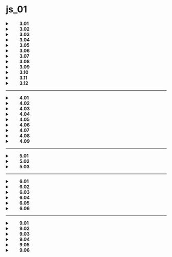 # js_01

<details>
  <summary>&emsp;&emsp;<b>3.01</b></summary>  
  
```txt
В программе заданы две переменные  
со строковым значением: word_1 и word_2.  
Воспользуйтесь конкатенацией и  
выведите строку со значениями  
word_1 и word_2, написанными через пробел.  
```  

```javascript
console.log(word_1+" "+word_2);  
```  

</details>

<details>
  <summary>&emsp;&emsp;<b>3.02</b></summary>  
  
```txt
В программе заданы две переменные  
name и last_name, которые хранят 
имя и фамилию соответственно. 
Посчитайте общую длину имени и фамилии 
и выведите ее в консоль. 
Обратите внимание: в имени и фамилии 
по бокам могут быть пробельные символы — 
их считать не надо.  
```  

```javascript
console.log(name.trim().length + last_name.trim().length); 
```

</details>  

<details>
  <summary>&emsp;&emsp;<b>3.03</b></summary>  
  
```txt
В программе задана переменная word  
со строковым значением.  
Выведите в консоль первую букву значения  
в верхнем регистре.  
```  

```javascript
console.log(word[0].toUpperCase()); 
```

</details>

<details>
  <summary>&emsp;&emsp;<b>3.04</b></summary>  
  
```txt
В программе задана переменная value,  
в которую записано дробное число.  
Выполните следующие операции:  

округлите значение переменной "вверх" до целого значения;  
округлите значение переменной "вниз" до целого значения;  
округлите значение переменной по правилам математики до целого значения;  
посчитайте сумму полученных выше значений и из результата возьмите корень квадратный;  
из результата возьмите целую часть числа и выведите в консоль.  
```  

```javascript
let threedotfour = Math.sqrt(Math.ceil(value) + Math.round(value) + Math.round(value))

console.log(Math.trunc(threedotfour)); 
```

</details>  

<details>
  <summary>&emsp;&emsp;<b>3.05</b></summary>  
  
```txt
В программе заданы две переменные a и b  
с числовыми значениями.  
Выведите в консоль произведение значений  
этих переменных, возведенное в квадрат.  
```  

```javascript
console.log((a * b)*(a * b));
or
console.log(Math.pow(a * b, 2));
```

</details>  

<details>
  <summary>&emsp;&emsp;<b>3.06</b></summary>  
  
```txt
В программе заданы две переменные a и b  
с числовыми значениями.  
Посчитайте длину гипотенузы в прямоугольном треугольнике,    
если значения a и b являются длинами катетов.  
Результат выведите в консоль.  
```  

```javascript
let c = (a**2 + b**2)**0.5;

console.log(c);
```

</details>  

<details>
  <summary>&emsp;&emsp;<b>3.07</b></summary>  
  
```txt
В программе задана переменная obj,  
в которую записан объект со свойствами name,  
last_name и age, в которых хранятся имя,  
фамилия и возраст пользователя соответственно.   
Сформируйте строку по примеру и выведите ее в консоль.   
Обратите внимание, что имя и фамилию  
требуется заключить в различные виды кавычек.
```  

```javascript
console.log(
  `Имя: "${obj.name}" Фамилия: '${obj.last_name}' Возраст: ${obj.age}`
);
```

</details>  

<details>
  <summary>&emsp;&emsp;<b>3.08</b></summary>  
  
```txt
В программе заданы три переменные name, last_name, age,  
в которых хранятся имя, фамилия и возраст пользователя  
соответственно.  
Сформируйте объект с ключами name, last_name, age  
и значениями из соответствующих переменных.  
Выведите этот объект в консоль.  
```  

```javascript
console.log({ name, last_name, age });
```

</details>  

<details>
  <summary>&emsp;&emsp;<b>3.09</b></summary>  
  
```txt
В программе задана переменная value.  
Выведите в консоль ее тип. Не забудьте,  
что функция typeof со значением аргумента null  
выдает неправильный результат.  
При значении null необходимо вывести "null".  
```  

```javascript
if (typeof value !== null && typeof value === 'object') {
  console.log('null');
} else {
  console.log(typeof value);
}
```

</details>  

<details>
  <summary>&emsp;&emsp;<b>3.10</b></summary>  
  
```txt
В программе объявлены две переменные num_1 и num_2,  
в которых записаны численные значение в строковом виде.  
Преобразуйте строки в числа и посчитайте их сумму.  
Результат выведите в консоль.   
```  

```javascript
console.log(Number(num_1) + Number(num_2));
```

</details>  

<details>
  <summary>&emsp;&emsp;<b>3.11</b></summary>  
  
```txt
В программе объявлена переменная size,  
в которой записано строковое значение.  
В строке size записано число и единицы измерения.  
Необходимо "достать" численное значение вывести в консоль.     
```  

```javascript
console.log(parseFloat(size));
```

</details>  

<details>
  <summary>&emsp;&emsp;<b>3.12</b></summary>  
  
```txt
В программе заданы три переменные a, b и c,  
в которых хранятся длина, ширина и высота  
прямоугольного параллелепипеда с указанием  
единиц измерения.  
Напишите программу, которая рассчитывает объем  
прямоугольного параллелепипеда и выводит результат  
в консоль без единиц измерения.   
```  

```javascript
console.log(parseFloat(a)*parseFloat(b)*parseFloat(c));
```

</details>  

---

<details>
  <summary>&emsp;&emsp;<b>4.01</b></summary>  
  
```txt
В программе задана переменная speed  
с числовым значением. Реализуйте программу,  
которая в зависимости от условия выполняет следующее действие:

если значение от 0 до 30 включительно, выведите строку Вы едете слишком медленно;
если значение от 31 до 70 включительно, выведите строку Вы едете с нормальной скоростью;
в ином случае выведите Вы едете слишком быстро, сбавьте скорость.
```  

```javascript
if (speed <= 30) {
  console.log('Вы едете слишком медленно');
} else if (speed > 31 && speed <= 70) {
  console.log('Вы едете с нормальной скоростью');
} else if (speed > 71) {
  console.log('Вы едете слишком быстро, сбавьте скорость');
}
```

</details>  
  
<details>
  <summary>&emsp;&emsp;<b>4.02</b></summary>  
  
```txt
В программе объявлена переменная price,  
в которой хранится строка со значением цены.  
Переведите значение переменной в число (parseInt)  
и в зависимости от полученного значения выполните  
следующее действие:

если записанное значение оказалось не числом,  
выведите в консоль сообщение 'Не число';
если число равно 0 или является отрицательным,  
выведите в консоль сообщение 'Число не корректное';
в ином случае выведите в консоль значение числа.
```  

```javascript
price = parseInt(price);
if (isNaN(price)) {
  console.log('Не число');
} else if (price <= 0) {
  console.log('Число не корректное');
} else {
  console.log(price);
}
```

</details>  
  
<details>
  <summary>&emsp;&emsp;<b>4.03</b></summary>  
  
```txt
В программе объявлены три переменные a, b и c,  
в которые записаны числовые значения.  
Определите максимальное значение и  
выведите его в консоль, но помните:  
методом max пользоваться нельзя
```  

```javascript
if (a > b && a > c ) {
console.log(a)
} else if (b > a && b > c) {
console.log(b)
} else if (c > a && c > b) {
console.log(c)
}
```

</details>  
  
<details>
  <summary>&emsp;&emsp;<b>4.04</b></summary>  
  
```txt
В программе объявлены две переменные — temp и weather.  
Объявите переменную activity и  
присвойте ей значение по следующему правилу:
если значение переменной temp больше либо равно 25,  
a переменная weather имеет значение "clear",  
тогда значение переменной activity должно быть "golf";
если значение переменной temp от 10 до 24,  
a переменная weather имеет значение "clear",  
тогда значение переменной activity должно быть "bowling";  
в ином случае значение переменной activity должно быть "hiking".  
```  

```javascript
let activity = '';

if (temp >= 25 && weather === "clear") {
activity = 'golf';
} else if  (temp  >= 10  &&  temp <= 24 && weather === "clear") {
activity = 'bowling';
} else  {
activity = 'hiking';
}
```

</details>  
  
<details>
  <summary>&emsp;&emsp;<b>4.05</b></summary>  
  
```txt
В программе определены две переменные  
со строковым значением word_1 и word_2.  
Допишите программу таким образом,  
чтобы в консоль выводилась строка наибольшей длины.
  
```  

```javascript
console.log( (word_1.length < word_2.length)? word_2 : word_1);
```

</details>  
  
<details>
  <summary>&emsp;&emsp;<b>4.06</b></summary>  
  
```txt
В программе объявлена переменная task,  
в которой записано одно из строковых значений:  
удалить, переименовать, редактировать.  
Напишите программу, которая выводит в консоль:

delete – при значении task – удалить;  
rename – при значении task – переименовать;  
edit – при значении task – редактировать.  
  
```  

```javascript
switch (task) {
  case 'удалить':
    console.log('delete');
  break;
  case 'переименовать':
    console.log('rename');
  break;
  case 'редактировать': 
    console.log('edit');
  break;
  default:
  console.log('default');
  break;
}
```

</details>  
  
<details>
  <summary>&emsp;&emsp;<b>4.07</b></summary>  
  
```txt
В программе объявлены две переменные — price и range.  
Переменная range может принимать одно из трех  
строковых значений — month/day/week.  
Переменная price хранит в себе числовое значение.  
Необходимо написать программу,  
которая формирует строку с использованием  
данных переменных по следующему шаблону:  

<значение price> Р в <эквивалент значения range на русском языке>

  
```  

```javascript
let price = 10000;
let range = 'day';

switch (range) {
  case 'month':
    console.log(`${price} Р в месяц`);
    break;
  case 'day':
    console.log(`${price} Р в день`);
    break;
  case 'week':
    console.log(`${price} Р в неделю`);
    break;
  default:
    console.log('default');
    break;
}

//or

if (range == 'day') {
     console.log(`${price} P в день`)
} else if (range == 'week') {
     console.log(`${price} P в неделю`)
} else if (range == 'month') {
     console.log(`${price} P в месяц`)
 }
```

</details>  
  
<details>
  <summary>&emsp;&emsp;<b>4.08</b></summary>  
  
```txt
В программе объявлены три переменные — a, b и sign.  
В переменных a и b хранятся числовые значения.  
В переменную sign записано строковое значение  
одного из математических операторов +, -, /, *.  
Напишите простой калькулятор, который  
в зависимости от значения переменной sign  
будет совершать соответствующие математические операции  
с переменными a и b.  
Результат необходимо выводить в консоль.  
Гарантируется, что переменная b не равна нулю.
  
```  

```javascript
if (sign == '+' && b != 0) {
    let result = a + b
    console.log(result)
} else if (sign == '-' && b != 0) {
    let result = a - b
    console.log(result)
} else if (sign == '/' && b != 0) {
    let result = a / b
    console.log(result)
} else if (sign == '*' && b != 0) {
    let result = a * b
    console.log(result)
} else if (b == 0) {
    console.log()
}

//or
  
switch (sign) {
  case '+':
    console.log(a + b);
    break;
  case '-':
    console.log(a - b);
    break;
  case '*':
    console.log(a * b);
    break;
  case '/':
    console.log(a / b);
    break;
  default:
    console.log('default');
    break;
}
```

</details>  
  
<details>
  <summary>&emsp;&emsp;<b>4.09</b></summary>  
  
```txt
В дополнение к заданию 4.7 необходимо правильно  
обработать случай деления на 0.  
При попытке поделить на 0 программа должна  
выводить в консоль сообщение: 'Делить на 0 нельзя!'
  
```  

```javascript
switch (sign) {
  case '+':
    console.log(a + b);
    break;
  case '-':
    console.log(a - b);
    break;
  case '*':
    console.log(a * b);
    break;
  case '/':
    if (a === 0 || b === 0) {
      console.log('Делить на 0 нельзя!');
      break;
    }
    console.log(a / b);
    break;
  default:
    console.log('default');
    break;
}
}
```

</details>  
  
---

<details>
  <summary>&emsp;&emsp;<b>5.01</b></summary>  
  
```txt
В программе объявлены две переменные start и end.  
Используя цикл, посчитайте сумму чисел из диапазона значений  
от start до end (включая концы), кратные значению 5.  
Результат выведите в консоль.
  
```  

```javascript
let sum = 0;
for (start = 0; start <= end; start++) {
    if (start % 5 === 0) {
        sum = sum + start; 
    }
}
console.log(sum);
```

</details>  

<details>
  <summary>&emsp;&emsp;<b>5.02</b></summary>  
  
```txt
В программе объявлена переменная word  
со строковым значением.   
Переверните строку, используя цикл,   
и выведите результат в консоль.
  
```  

```javascript
let drow = '';
for (let i = word.length -1; i >= 0; i--) {
drow += word[i];
}
console.log(drow);
```

</details>  
  
<details>
  <summary>&emsp;&emsp;<b>5.03</b></summary>  
  
```txt
В программе объявлена переменная word,  
в которой записано строковое значение.  
Определите, является ли word палиндромом:

если является, выведите в консоль "Слово является палиндромом!";  
если не является, выведите в консоль "Слово не является палиндромом!".  
Примечание:  
  
Строка word состоит только из букв разного регистра (большие и маленькие).  
  
```  

```javascript
let result = '';
let plndrm_upper = word.toUpperCase();

for (let i = word.length - 1; i >= 0; i--) {
  result += plndrm_upper[i];
}
if (result.toUpperCase() === word.toUpperCase()) {
  console.log('Слово является палиндромом!');
} else {
  console.log('Слово не является палиндромом!');
}
```

</details>  

---

 <details>
  <summary>&emsp;&emsp;<b>6.01</b></summary>  
  
```txt
В программе объявлена переменная price,  
в которую записано числовое значение.  
Напишите функцию priceMessage(),  
которая выводит в консоль сообщение  
"Данный товар стоит X рублей",  
где вместо X указано значение переменной price.  
Вызовите функцию после ее определения.
```  

```javascript
function priceMessage() {
    console.log(`Данный товар стоит ${price} рублей`);
}

priceMessage();
```

</details>

<details>
  <summary>&emsp;&emsp;<b>6.02</b></summary>  
  
```txt
В программе объявлены две переменные с числовым значением  
num_1 и num_2. Напишите функцию mult, которая принимает  
два аргумента и возвращает их произведение.  
Вызовите функцию mult и передайте ей в качестве  
аргументов значения переменных num_1 и num_2,  
а результат выведите в консоль.
```  

```javascript
function mult(num_1, num_2) {
  return num_1 * num_2;
}
console.log(mult(num_1, num_2));
```

</details>

<details>
  <summary>&emsp;&emsp;<b>6.03</b></summary>  
  
```txt
В программе объявлена переменная num,  
в которую записано числовое значение.  
Напишите функцию square(), которая возвращает  
квадрат этого числового значения.  
Обратите внимание, что функция обращается  
к глобальной переменной, а не получает значение  
в качестве аргумента.
```  

```javascript
function square() {
  return Math.pow(num, 2);
};
console.log(square());
```

</details>

<details>
  <summary>&emsp;&emsp;<b>6.04</b></summary>  
  
```txt
В программе объявлена переменная num,  
в которой записано числовое значение.   
Используя цикл, возведите значение  
переменной в квадрат три раза.  
Каждый результат конкатенируйте через  
пробел и выведите в консоль.
```  

```javascript
let result = '';
for (let i = 0; i < 3; i++) {
  num = Math.pow(num, 2);
  result = result + ' ' + num;
  console.log(result.trim());
}
```

</details>

<details>
  <summary>&emsp;&emsp;<b>6.05</b></summary>  
  
```txt
В программе объявлена переменная data,  
в которой записано строковое значение.  
Напишите функцию getNumber(data),  
которая преобразовывает строку в число  
по следующему правилу:

если переменная data содержит не число,  
функция должна вернуть численное значение 0;
если переменная data содержит число,  
например "123", то функция возвращает  
числовое значение 123.
Вызовите эту функцию и выведите результат в консоль.
```  

```javascript
function getNumber(data) {
    if (isNaN(parseInt(data))) {
        return 0;
    } else {
        return parseInt(data);
    }
}

console.log(getNumber(data));
```

</details>

<details>
  <summary>&emsp;&emsp;<b>6.06</b></summary>  
  
```txt
В программе объявлены две переменные — value и total,  
в которых записаны числовые значения.  
Напишите функцию getPercent(value, total),  
которая возвращает процент числа value  
от значения total. Вызовите эту функцию  
с value и total в качестве аргументов.  
Результат работы функции выведите в консоль.
```  

```javascript
function getPercent(value, total) {
 let r = value*100/total;
return r;
}
console.log(getPercent(value, total));
```

</details>

---
<details>
  <summary>&emsp;&emsp;<b>9.01</b></summary>  
  
```txt
В программе объявлена переменная list,  
представляющая массив значений.  
Используя методы массивов, выполните следующие действия:

добавьте в начало массива новый элемент со значением Яблоко;  
удалите последний элемент массива;  
добавьте в конец массива новый элемент со значением Клубника.  
После выполнения всех перечисленных действий выведите значение переменной list в консоль.  
```  

```javascript
//let list = ['Груша', 'Яблоко'];
list.unshift('Яблоко');
list.pop();
list.push('Клубника');
console.log(list);
```  

</details>
  
<details>
  <summary>&emsp;&emsp;<b>9.02</b></summary>  
  
```txt
В программе объявлена переменная list,  
в которую записан массив из строковых значений.  
Посчитайте и выведите в консоль элемент с максимальной длиной.   
Если элементов с такой длиной несколько, выведите первый. 
```  

```javascript
let result = '';
for (let value of list) {
  if (value.length > result.length) {
    result = value;
  }
}
console.log(result);

»»»»»»»»»»v2»»»»»»»»»»

let result = "";
  for (let i = 0; i <= list.length-1; i++) {
     if (list[i].length > result.length) {
         result=list[i];
    }
}
console.log(result);
```  

</details>

<details>
  <summary>&emsp;&emsp;<b>9.03</b></summary>  
  
```txt
В программе объявлена переменная list,  
которая содержит массив чисел.  
Используя цикл, посчитайте сумму чисел  
и выведите в консоль.  
```  

```javascript
let list2 = 0;
for (let item of list) {
  list2 = list2 + item;
//  list2 += item;
}
console.log(list2);

»»»»»»»»»»»»»»»»»»»»

 let result = 0;
 for (let index = 0; index <= list.length-1; index++) {
     result += list[index];
 }console.log(result);
```  

</details>
  
<details>
  <summary>&emsp;&emsp;<b>9.04</b></summary>  
  
```txt
В программе объявлены две переменные — list_1 и list_2, 
в каждой из которых хранится массив из чисел.  
Объедините два массива в один и каждое  
значение возведите в квадрат. Результат выведите в консоль.
```  

```javascript
 // const list_1 = [12, 3];
 // const list_2 = [2, 1];
 const list_3 = list_1.concat(list_2);

 const list_4 = [];
  for (let i = 0; i <= list_3.length-1; i++) {
     list_4.push(Math.pow(list_3[i], 2));
 console.log(list_4);

»»»»»»v2»»»»»»»

let list_3 = [...list_1, ...list_2];
let result = [];
for (let items of list_3) {
  result.push(items ** 2);
}
console.log(result);
```  

</details>

<details>
  <summary>&emsp;&emsp;<b>9.05</b></summary>  
  
```txt
В программе объявлена переменная list,  
в которую записан массив из положительных и  
отрицательных числовых значений. Используя цикл,  
посчитайте сумму положительных чисел  
и выведите результат в консоль.
```  

```javascript
 const list = [12, -4, 5, 32, 2];

 let result = 0;
 for (let index = 0; index <= list.length-1; index++) {
     if (list[index] > 0 ) {
         result += list[index];
     }
 }console.log(result);

»»»»v2»»»»

let result = 0;
for (let positiveItems of list) {
  if (positiveItems > 0) {
      result += positiveItems;
   // result = result + positiveItems;
  }
}
console.log(result);
```  

</details>

<details>
  <summary>&emsp;&emsp;<b>9.06</b></summary>  
  
```txt
В программе объявлена переменная list,  
в которую записан массив числовых значений  
от 1 до 100. Используя цикл, сформируйте сумму  
из простых чисел этого диапазона  
и выведите результат в консоль.
```  

```javascript
let result = 0;
functionOne:

 for (item = 2; item <= list.length; item++) {
 for (meti = 2; meti < item; meti++) {
 if (item % meti == 0) continue functionOne;
  } 
 result += item;
}
console.log(result);
```  

</details>
